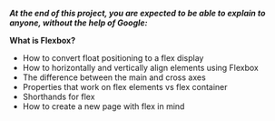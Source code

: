 **_At the end of this project, you are expected to be able to explain to anyone, without the help of Google:_**

**What is Flexbox?**

- How to convert float positioning to a flex display
- How to horizontally and vertically align elements using Flexbox
- The difference between the main and cross axes
- Properties that work on flex elements vs flex container
- Shorthands for flex
- How to create a new page with flex in mind
